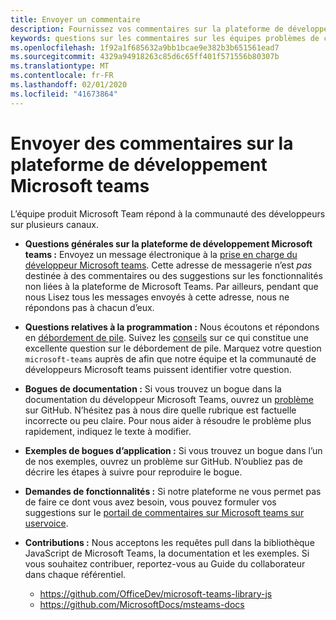 ```yaml
---
title: Envoyer un commentaire
description: Fournissez vos commentaires sur la plateforme de développement Microsoft teams
keywords: questions sur les commentaires sur les équipes problèmes de contribution des bogues
ms.openlocfilehash: 1f92a1f685632a9bb1bcae9e382b3b651561ead7
ms.sourcegitcommit: 4329a94918263c85d6c65ff401f571556b80307b
ms.translationtype: MT
ms.contentlocale: fr-FR
ms.lasthandoff: 02/01/2020
ms.locfileid: "41673864"
---
```

# <a name="send-feedback-about-the-microsoft-teams-developer-platform"></a>Envoyer des commentaires sur la plateforme de développement Microsoft teams

L’équipe produit Microsoft Team répond à la communauté des développeurs sur plusieurs canaux.

- **Questions générales sur la plateforme de développement Microsoft teams :** Envoyez un message électronique à la [prise en charge du développeur Microsoft teams](mailto:microsoftteamsdev@microsoft.com). Cette adresse de messagerie n’est _pas_ destinée à des commentaires ou des suggestions sur les fonctionnalités non liées à la plateforme de Microsoft Teams. Par ailleurs, pendant que nous Lisez tous les messages envoyés à cette adresse, nous ne répondons pas à chacun d’eux.

- **Questions relatives à la programmation :** Nous écoutons et répondons en [débordement de pile](http://stackoverflow.com/questions/tagged/microsoft-teams). Suivez les [conseils](http://stackoverflow.com/tour) sur ce qui constitue une excellente question sur le débordement de pile. Marquez votre question `microsoft-teams` auprès de afin que notre équipe et la communauté de développeurs Microsoft teams puissent identifier votre question.

- **Bogues de documentation :** Si vous trouvez un bogue dans la documentation du développeur Microsoft Teams, ouvrez un [problème](https://github.com/MicrosoftDocs/msteams-docs/issues) sur GitHub. N’hésitez pas à nous dire quelle rubrique est factuelle incorrecte ou peu claire. Pour nous aider à résoudre le problème plus rapidement, indiquez le texte à modifier.

- **Exemples de bogues d’application :** Si vous trouvez un bogue dans l’un de nos exemples, ouvrez un problème sur GitHub. N’oubliez pas de décrire les étapes à suivre pour reproduire le bogue.

- **Demandes de fonctionnalités :** Si notre plateforme ne vous permet pas de faire ce dont vous avez besoin, vous pouvez formuler vos suggestions sur le [portail de commentaires sur Microsoft teams sur uservoice](https://aka.ms/microsoftteamsplatformsuggestions).

- **Contributions :** Nous acceptons les requêtes pull dans la bibliothèque JavaScript de Microsoft Teams, la documentation et les exemples. Si vous souhaitez contribuer, reportez-vous au Guide du collaborateur dans chaque référentiel.

  * https://github.com/OfficeDev/microsoft-teams-library-js
  * https://github.com/MicrosoftDocs/msteams-docs
